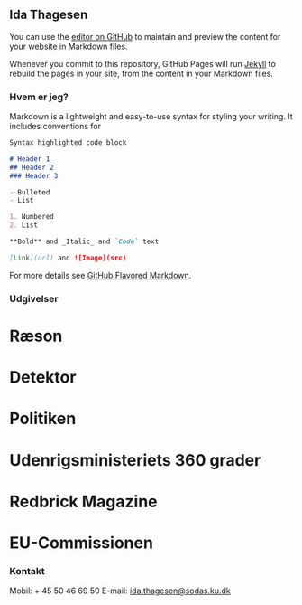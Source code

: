 ## Ida Thagesen

You can use the [editor on GitHub](https://github.com/idathagesen/idathagesen/edit/gh-pages/index.md) to maintain and preview the content for your website in Markdown files.

Whenever you commit to this repository, GitHub Pages will run [Jekyll](https://jekyllrb.com/) to rebuild the pages in your site, from the content in your Markdown files.

### Hvem er jeg?

Markdown is a lightweight and easy-to-use syntax for styling your writing. It includes conventions for

```markdown
Syntax highlighted code block

# Header 1
## Header 2
### Header 3

- Bulleted
- List

1. Numbered
2. List

**Bold** and _Italic_ and `Code` text

[Link](url) and ![Image](src)
```

For more details see [GitHub Flavored Markdown](https://guides.github.com/features/mastering-markdown/).

### Udgivelser

# Ræson
# Detektor
# Politiken
# Udenrigsministeriets 360 grader
# Redbrick Magazine
# EU-Commissionen

### Kontakt

Mobil: + 45 50 46 69 50
E-mail: ida.thagesen@sodas.ku.dk
